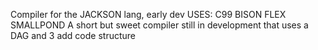 Compiler for the JACKSON lang, early dev 
USES:
    C99
    BISON
    FLEX
    SMALLPOND
A short but sweet compiler still in development that uses a DAG and 3 add code structure
